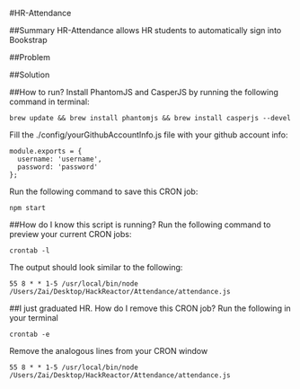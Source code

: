 #HR-Attendance

##Summary
HR-Attendance allows HR students to automatically sign into Bookstrap

##Problem

##Solution

##How to run?
Install PhantomJS and CasperJS by running the following command in terminal:
````
brew update && brew install phantomjs && brew install casperjs --devel
````
Fill the ./config/yourGithubAccountInfo.js file with your github account info:
````
module.exports = {
  username: 'username',
  password: 'password'
};
````
Run the following command to save this CRON job:
````
npm start
````
##How do I know this script is running?
Run the following command to preview your current CRON jobs:
````
crontab -l
````
The output should look similar to the following:
````
55 8 * * 1-5 /usr/local/bin/node /Users/Zai/Desktop/HackReactor/Attendance/attendance.js
````
##I just graduated HR. How do I remove this CRON job?
Run the following in your terminal
````
crontab -e
````
Remove the analogous lines from your CRON window
````
55 8 * * 1-5 /usr/local/bin/node /Users/Zai/Desktop/HackReactor/Attendance/attendance.js
````
